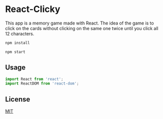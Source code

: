 # React-Clicky

This app is a memory game made with React. The idea of the game is to click on the cards without clicking on the same one twice until you click all 12 characters.

```bash
npm install

npm start
```

## Usage

```python
import React from 'react';
import ReactDOM from 'react-dom';
```

## License

[MIT](https://choosealicense.com/licenses/mit/)
